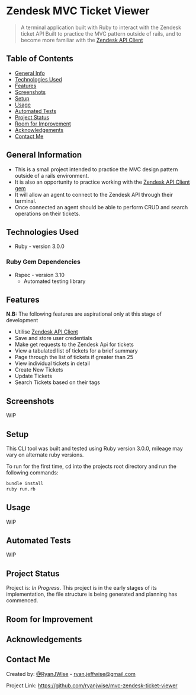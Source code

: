 # Zendesk MVC Ticket Viewer

> A terminal application built with Ruby to interact with the Zendesk ticket API
> Built to practice the MVC pattern outside of rails, and to become more familiar with the [Zendesk API Client](https://github.com/zendesk/zendesk_api_client_rb)

## Table of Contents

- [General Info](#general-information)
- [Technologies Used](#technologies-used)
- [Features](#features)
- [Screenshots](#screenshots)
- [Setup](#setup)
- [Usage](#usage)
- [Automated Tests](#automated-tests)
- [Project Status](#project-status)
- [Room for Improvement](#room-for-improvement)
- [Acknowledgements](#acknowledgements)
- [Contact Me](#contact-me)


## General Information

- This is a small project intended to practice the MVC design pattern outside of a rails environment.
- It is also an opportunity to practice working with the [Zendesk API Client gem](https://github.com/zendesk/zendesk_api_client_rb)
- It will allow an agent to connect to the Zendesk API through their terminal.
- Once connected an agent should be able to perform CRUD and search operations on their tickets.

## Technologies Used

- Ruby - version 3.0.0

### Ruby Gem Dependencies

- Rspec - version 3.10
  - Automated testing library

## Features

**N.B:** The following features are aspirational only at this stage of development

- Utilise [Zendesk API Client](https://github.com/zendesk/zendesk_api_client_rb)
- Save and store user credentials
- Make get requests to the Zendesk Api for tickets
- View a tabulated list of tickets for a brief summary
- Page through the list of tickets if greater than 25
- View individual tickets in detail
- Create New Tickets
- Update Tickets
- Search Tickets based on their tags

## Screenshots

WIP

## Setup

This CLI tool was built and tested using Ruby version 3.0.0, mileage may vary on alternate ruby versions.

To run for the first time, cd into the projects root directory and run the following commands:

```sh
bundle install
ruby run.rb
```

## Usage

WIP

## Automated Tests

WIP

## Project Status

Project is: _In Progress_. This project is in the early stages of its implementation, the file structure is being generated and planning has commenced.

## Room for Improvement



## Acknowledgements



## Contact Me

Created by: [@RyanJWise](@RyanJWise) - ryan.jeffwise@gmail.com

Project Link: https://github.com/ryanjwise/mvc-zendesk-ticket-viewer
